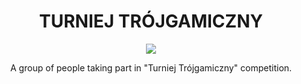 <h1 align="center">TURNIEJ TRÓJGAMICZNY</h1>
<a href="https://t3g.pl">
<p align="center">
<img src="https://www.t3g.pl/wp-content/uploads/cropped-TTduzy-1.png">
</p>
</a>

<p align="center">
A group of people taking part in "Turniej Trójgamiczny" competition.
</p>
